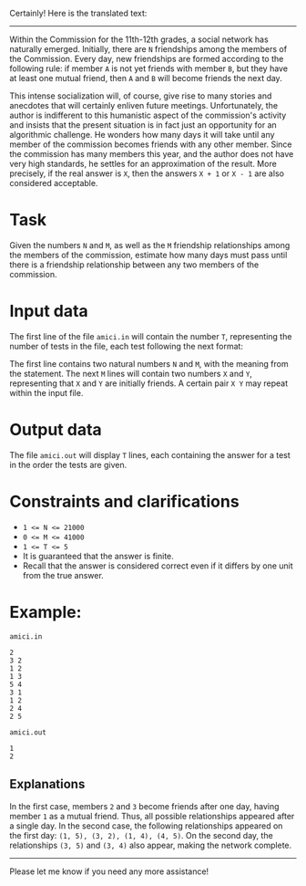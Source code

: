Certainly! Here is the translated text:

---

Within the Commission for the 11th-12th grades, a social network has naturally emerged. Initially, there are `N` friendships among the members of the Commission. Every day, new friendships are formed according to the following rule: if member `A` is not yet friends with member `B`, but they have at least one mutual friend, then `A` and `B` will become friends the next day.

This intense socialization will, of course, give rise to many stories and anecdotes that will certainly enliven future meetings. Unfortunately, the author is indifferent to this humanistic aspect of the commission's activity and insists that the present situation is in fact just an opportunity for an algorithmic challenge. He wonders how many days it will take until any member of the commission becomes friends with any other member. Since the commission has many members this year, and the author does not have very high standards, he settles for an approximation of the result. More precisely, if the real answer is `X`, then the answers `X + 1` or `X - 1` are also considered acceptable.

# Task
Given the numbers `N` and `M`, as well as the `M` friendship relationships among the members of the commission, estimate how many days must pass until there is a friendship relationship between any two members of the commission.

# Input data
The first line of the file `amici.in` will contain the number `T`, representing the number of tests in the file, each test following the next format:

The first line contains two natural numbers `N` and `M`, with the meaning from the statement. The next `M` lines will contain two numbers `X` and `Y`, representing that `X` and `Y` are initially friends. A certain pair `X Y` may repeat within the input file.

# Output data
The file `amici.out` will display `T` lines, each containing the answer for a test in the order the tests are given.

# Constraints and clarifications
* `1 <= N <= 21000`
* `0 <= M <= 41000`
* `1 <= T <= 5`
* It is guaranteed that the answer is finite.
* Recall that the answer is considered correct even if it differs by one unit from the true answer.

# Example:

`amici.in`  

```
2
3 2
1 2
1 3
5 4
3 1
1 2
2 4
2 5
```

`amici.out`

```
1
2
```

Explanations
---

In the first case, members `2` and `3` become friends after one day, having member `1` as a mutual friend. Thus, all possible relationships appeared after a single day. In the second case, the following relationships appeared on the first day: `(1, 5), (3, 2), (1, 4), (4, 5)`. On the second day, the relationships `(3, 5)` and `(3, 4)` also appear, making the network complete.

---

Please let me know if you need any more assistance!